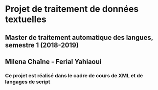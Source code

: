 # Projet de traitement de données textuelles
## Master de traitement automatique des langues, semestre 1 (2018-2019)
## Milena Chaîne - Ferial Yahiaoui
### Ce projet est réalisé dans le cadre de cours de XML et de langages de script
